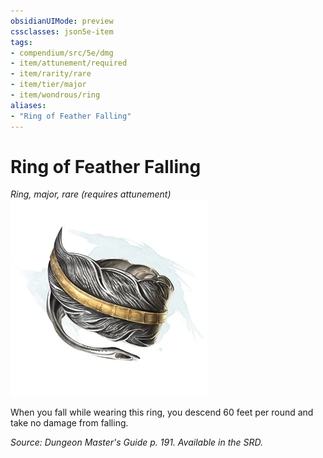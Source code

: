 ```yaml
---
obsidianUIMode: preview
cssclasses: json5e-item
tags:
- compendium/src/5e/dmg
- item/attunement/required
- item/rarity/rare
- item/tier/major
- item/wondrous/ring
aliases: 
- "Ring of Feather Falling"
---
```

# Ring of Feather Falling
*Ring, major, rare (requires attunement)*  
![](4-Resources/Compendium/items/img/ring-of-feather-falling.webp#right)  


When you fall while wearing this ring, you descend 60 feet per round and take no damage from falling.

*Source: Dungeon Master's Guide p. 191. Available in the SRD.*